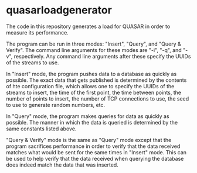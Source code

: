 quasarloadgenerator
===================
The code in this repository generates a load for QUASAR in order to measure its performance.

The program can be run in three modes: "Insert", "Query", and "Query & Verify". The command line arguments for these modes are "-i", "-q", and "-v", respectively. Any command line arguments after these specify the UUIDs of the streams to use.

In "Insert" mode, the program pushes data to a database as quickly as possible. The exact data that gets published is determined by the contents of hte configuration file, which allows one to specify the UUIDs of the streams to insert, the time of the first point, the time between points, the number of points to insert, the number of TCP connections to use, the seed to use to generate random numbers, etc.

In "Query" mode, the program makes queries for data as quickly as possible. The manner in which the data is queried is determined by the same constants listed above.

"Query & Verify" mode is the same as "Query" mode except that the program sacrifices performance in order to verify that the data received matches what would be sent for the same times in "Insert" mode. This can be used to help verify that the data received when querying the database does indeed match the data that was inserted.
